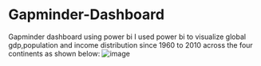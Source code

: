 # Gapminder-Dashboard
Gapminder dashboard using power bi
I used power bi to visualize global gdp,population and income distribution since 1960 to 2010 across the four continents as shown below:
![image](https://github.com/user-attachments/assets/a4d2e50d-d44e-47d6-88fb-4c4ae26b3bf7)

